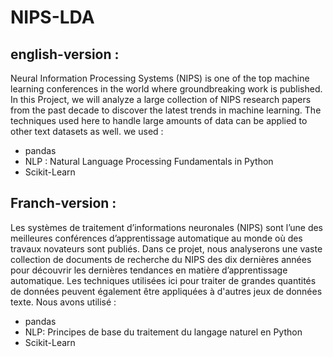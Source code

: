 # NIPS-LDA
## english-version :
Neural Information Processing Systems (NIPS) is one of the top machine learning conferences in the world where groundbreaking work is published. In this Project, we will analyze a large collection of NIPS research papers from the past decade to discover the latest trends in machine learning. The techniques used here to handle large amounts of data can be applied to other text datasets as well.
we used :
- pandas
- NLP : Natural Language Processing Fundamentals in Python
- Scikit-Learn
## Franch-version :
Les systèmes de traitement d’informations neuronales (NIPS) sont l’une des meilleures conférences d’apprentissage automatique au monde où des travaux novateurs sont publiés. Dans ce projet, nous analyserons une vaste collection de documents de recherche du NIPS des dix dernières années pour découvrir les dernières tendances en matière d’apprentissage automatique. Les techniques utilisées ici pour traiter de grandes quantités de données peuvent également être appliquées à d'autres jeux de données texte.
Nous avons utilisé :
- pandas
- NLP: Principes de base du traitement du langage naturel en Python
- Scikit-Learn
